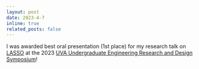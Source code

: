 ```yaml
---
layout: post
date: 2023-4-7
inline: true
related_posts: false
---
```


I was awarded best oral presentation (1st place) for my research talk on <a href="research/#lasso">LASSO</a> at the 2023 <a href='https://engineering.virginia.edu/future-undergrads/academics/rodman-scholars/research'>UVA Undergraduate Engineering Research and Design Symposium</a>!
